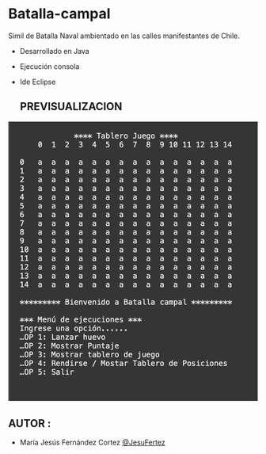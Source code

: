 # Batalla-campal
Simil de Batalla Naval ambientado en las calles manifestantes de Chile.
- Desarrollado en Java
- Ejecución consola
- Ide Eclipse

  ## PREVISUALIZACION

![PREVISUALIZACIÓN PROYECTO BATALLA CAMPAL ](screenshots/Tablero_1.png)

## AUTOR :
- María Jesús Fernández Cortez [@JesuFertez](https://github.com/JesuFertez)
